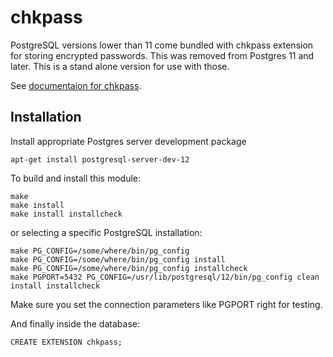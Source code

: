 # chkpass

PostgreSQL versions lower than 11 come bundled with chkpass extension for storing encrypted passwords.
This was removed from Postgres 11 and later. This is a stand alone version for use with those.

See [documentaion for chkpass](https://www.postgresql.org/docs/10/chkpass.html).

Installation
------------

Install appropriate Postgres server development package

    apt-get install postgresql-server-dev-12

To build and install this module:

    make
    make install
    make install installcheck

or selecting a specific PostgreSQL installation:

    make PG_CONFIG=/some/where/bin/pg_config
    make PG_CONFIG=/some/where/bin/pg_config install
    make PG_CONFIG=/some/where/bin/pg_config installcheck
    make PGPORT=5432 PG_CONFIG=/usr/lib/postgresql/12/bin/pg_config clean install installcheck

Make sure you set the connection parameters like PGPORT right for testing.

And finally inside the database:

    CREATE EXTENSION chkpass;

